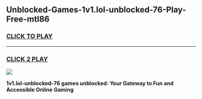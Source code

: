 
## Unblocked-Games-1v1.lol-unblocked-76-Play-Free-mtl86
<h3>
<a href="https://premium76.site?title=1v1.lol-unblocked-76&ref=10A">CLICK TO PLAY</a></h3>
<hr>

<h3>
<a href="https://premium76.site?title=1v1.lol-unblocked-76&ref=10A">CLICK 2 PLAY</a>
  
</h3>

<a href="https://premium76.site?title=1v1.lol-unblocked-76&ref=10A"><img src="https://clearcache.store/games.png"></a>


**1v1.lol-unblocked-76 games unblocked: Your Gateway to Fun and Accessible Online Gaming**
